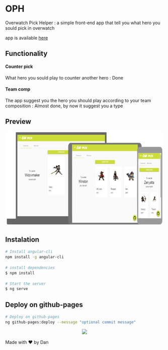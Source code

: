# OPH
Overwatch Pick Helper : a simple front-end app that tell you what hero you sould pick in overwatch

app is available <a target="_blank" href="https://dangeffroy.github.io/OPH/">here</a>

## Functionality

#### Counter pick
What hero you sould play to counter another hero : Done
#### Team comp
The app suggest you the hero you should play according to your team composition : Almost done, by now it suggest you a type

## Preview
<p align="center">
    <img src="preview.png" height="300">
</p>

## Instalation
```bash
# Install angular-cli
npm install -g angular-cli

# install dependencies  
$ npm install 

# Start the server
$ ng serve
```

## Deploy on github-pages
```bash
# Deploy on github-pages
ng github-pages:deploy --message "optional commit message"
```

<p align="center">
    <img src="https://media.tenor.co/images/f82d9462b479a6f29b9636abaa0d3cbc/tenor.gif">
</p>

Made with :heart: by Dan
